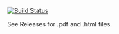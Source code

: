 [![Build Status](https://travis-ci.org/Kauhsa/kandi.svg?branch=master)](https://travis-ci.org/Kauhsa/kandi)

See Releases for .pdf and .html files.